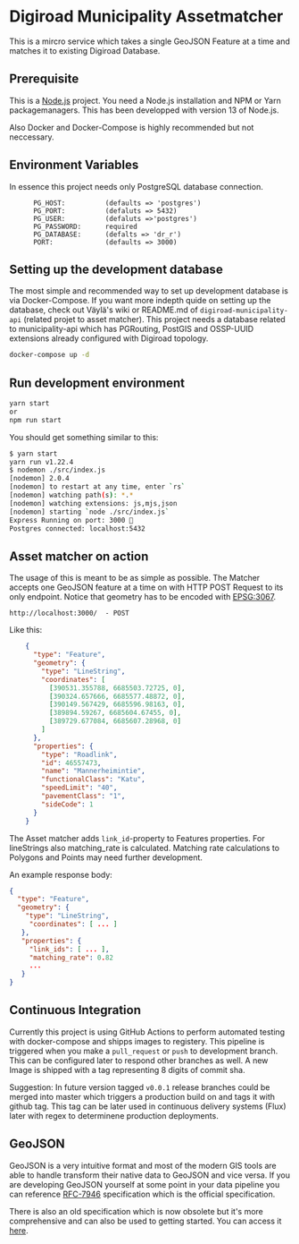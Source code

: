 # Digiroad Municipality Assetmatcher

This is a mircro service which takes a single GeoJSON Feature at a time and matches it to existing Digiroad Database.

## Prerequisite

This is a [Node.js](https://nodejs.org/en/) project. You need a Node.js installation and NPM or Yarn packagemanagers. This has been developped with version 13 of Node.js.

Also Docker and Docker-Compose is highly recommended but not neccessary.

## Environment Variables

In essence this project needs only PostgreSQL database connection.

```
      PG_HOST: 			(defaults => 'postgres')
      PG_PORT: 			(defaluts => 5432)
      PG_USER: 			(defaluts =>'postgres')
      PG_PASSWORD: 		required
      PG_DATABASE: 		(defalts => 'dr_r')
      PORT:				(defaults => 3000)
```

## Setting up the development database

The most simple and recommended way to set up development database is via Docker-Compose. If you want more indepth quide on setting up the database, check out Väylä's wiki or README.md of `digiroad-municipality-api` (related projet to asset matcher). This project needs a database related to municipality-api which has PGRouting, PostGIS and OSSP-UUID extensions already configured with Digiroad topology.

```bash
docker-compose up -d
```

## Run development environment


```bash
yarn start
or
npm run start
```
You should get something similar to this:

```bash
$ yarn start
yarn run v1.22.4
$ nodemon ./src/index.js
[nodemon] 2.0.4
[nodemon] to restart at any time, enter `rs`
[nodemon] watching path(s): *.*
[nodemon] watching extensions: js,mjs,json
[nodemon] starting `node ./src/index.js`
Express Running on port: 3000 🚀
Postgres connected: localhost:5432
```

## Asset matcher on action

The usage of this is meant to be as simple as possible. The Matcher accepts one GeoJSON feature at a time on with HTTP POST Request to its only endpoint. Notice that geometry has to be encoded with [EPSG:3067](https://epsg.io/3067).

```http://localhost:3000/  - POST```

Like this:

```json
	{
      "type": "Feature",
      "geometry": {
        "type": "LineString",
        "coordinates": [
          [390531.355788, 6685503.72725, 0],
          [390324.657666, 6685577.48872, 0],
          [390149.567429, 6685596.98163, 0],
          [389894.59267, 6685604.67455, 0],
          [389729.677084, 6685607.28968, 0]
        ]
      },
      "properties": {
        "type": "Roadlink",
        "id": 46557473,
        "name": "Mannerheimintie",
        "functionalClass": "Katu",
        "speedLimit": "40",
        "pavementClass": "1",
        "sideCode": 1
      }
    }
```

The Asset matcher adds `link_id`-property to Features properties. For lineStrings also matching_rate is calculated. Matching rate calculations to Polygons and Points may need further development.

An example response body:

```json
{
  "type": "Feature",
  "geometry": {
    "type": "LineString",
   	 "coordinates": [ ... ]
   },
   "properties": {
     "link_ids": [ ... ],
     "matching_rate": 0.82
     ...
   }
}
```

## Continuous Integration

Currently this project is using GitHub Actions to perform automated testing with docker-compose and shipps images to registery. This pipeline is triggered when you make a `pull_request` or `push` to development branch. This can be configured later to respond other branches as well. A new Image is shipped with a tag representing 8 digits of commit sha.

Suggestion: In future version tagged `v0.0.1` release branches could be merged into master which triggers a production build on and tags it with github tag. This tag can be later used in continuous delivery systems (Flux) later with regex to determinene production deployments.

## GeoJSON

GeoJSON is a very intuitive format and most of the modern GIS tools are able to handle transform their native data to GeoJSON and vice versa. If you are developing GeoJSON yourself at some point in your data pipeline you can reference [RFC-7946](https://tools.ietf.org/html/rfc7946) specification which is the official specification.

There is also an old specification which is now obsolete but it's more comprehensive and can also be used to getting started. You can access it [here](https://geojson.org/geojson-spec.html).